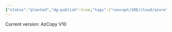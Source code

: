 ```yaml
---
{"status":"planted","dg-publish":true,"tags":["concept/SRE/cloud/azure","tool"],"definition":"Commandline Utility to copy between storage containers, accounts, subscriptions or even Amazon and google accounts","ms-learn-url":"(https://learn.microsoft.com/en-us/azure/storage/common/storage-use-azcopy-v10)","creation_date":"2024-05-02 22:00","permalink":"/tools/az-copy/","dgPassFrontmatter":true}
---
```



Current version: AzCopy V10
